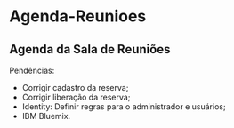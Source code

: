 # Agenda-Reunioes
Agenda da Sala de Reuniões
----------------------------------------------------------
Pendências:
- Corrigir cadastro da reserva;
- Corrigir liberação da reserva;
- Identity: Definir regras para o administrador e usuários;
- IBM Bluemix.
